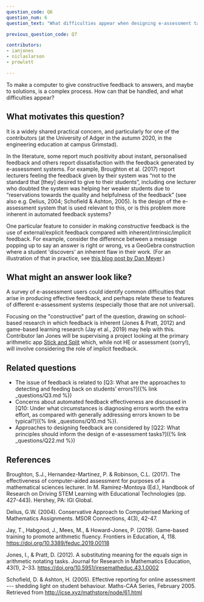 ```yaml
---
question_code: Q6
question_num: 6
question_text: "What difficulties appear when designing e-assessment tasks that give constructive feedback to students?" 

previous_question_code: Q7

contributors: 
- ianjones
- niclaslarson
- prowlett

---
```



To make a computer to give constructive feedback to answers, and maybe to solutions, is a complex process. How can that be handled, and what difficulties appear?



## What motivates this question?

It is a widely shared practical concern, and particularly for one of the contributors (at the University of Adger in the autumn 2020, in the engineering education at campus Grimstad).

In the literature, some report much positivity about instant, personalised feedback and others report dissatisfaction with the feedback generated by e-assessment systems. For example, Broughton et al. (2017) report lecturers feeling the feedback given by their system was “not to the standard that [they] desired to give to their students”, including one lecturer who doubted the system was helping her weaker students due to “reservations towards the quality and helpfulness of the feedback” (see also e.g. Delius, 2004; Schofield & Ashton, 2005). Is the design of the e-assessment system that is used relevant to this, or is this problem more inherent in automated feedback systems?

One particular feature to consider in making _constructive_ feedback is the use of external/explicit feedback compared with inherent/intrinsic/implicit feedback. For example, consider the difference between a message popping up to say an answer is right or wrong, vs a GeoGebra construction where a student 'discovers' an inherent flaw in their work. (For an illustration of that in practice, see [this blog post by Dan Meyer](https://blog.mrmeyer.com/2020/computer-feedback-that-helps-kids-learn-about-math-and-about-themselves/).)

## What might an answer look like?

A survey of e-assessment users could identify common difficulties that arise in producing effective feedback, and perhaps relate these to features of different e-assessment systems (especially those that are not universal).

Focusing on the "constructive" part of the question, drawing on school-based research in which feedback is inherent (Jones & Pratt, 2012) and game-based learning research (Jay et al., 2019) may help with this. Contributor Ian Jones will be supervising a project looking at the primary arithmetic app [Stick and Split](https://www.stickandsplit.com) which, while not HE or assessment (sorry!), will involve considering the role of implicit feedback.

## Related questions

* The issue of feedback is related to [Q3: What are the approaches to detecting and feeding back on students’ errors?]({% link _questions/Q3.md %})
* Concerns about automated feedback effectiveness are discussed in [Q10: Under what circumstances is diagnosing errors worth the extra effort, as compared with generally addressing errors known to be typical?]({% link _questions/Q10.md %}).
* Approaches to designing feedback are considered by [Q22: What principles should inform the design of  e-assessment tasks?]({% link _questions/Q22.md %})

## References

<div class="reference_list" markdown="1">

Broughton, S.J., Hernandez-Martinez, P. & Robinson, C.L. (2017). The effectiveness of computer-aided assessment for purposes of a mathematical sciences lecturer. In M. Ramirez-Montoya (Ed.), Handbook of Research on Driving STEM Learning with Educational Technologies (pp. 427-443). Hershey, PA: IGI Global.

Delius, G.W. (2004). Conservative Approach to Computerised Marking of Mathematics Assignments. MSOR Connections, 4(3), 42-47. 

Jay, T., Habgood, J., Mees, M., & Howard-Jones, P. (2019). Game-based training to promote arithmetic fluency. Frontiers in Education, 4, 118. <https://doi.org/10.3389/feduc.2019.00118>

Jones, I., & Pratt, D. (2012). A substituting meaning for the equals sign in arithmetic notating tasks. Journal for Research in Mathematics Education, 43(1), 2–33. <https://doi.org/10.5951/jresematheduc.43.1.0002>

Schofield, D. & Ashton, H. (2005). Effective reporting for online assessment --- shedding light on student behaviour. Maths-CAA Series, February 2005. Retrieved from http://icse.xyz/mathstore/node/61.html

</div>

